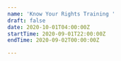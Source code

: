 ```yaml
---
name: 'Know Your Rights Training '
draft: false
date: 2020-10-01T04:00:00Z
startTime: 2020-09-01T22:00:00Z
endTime: 2020-09-02T00:00:00Z

---
```

